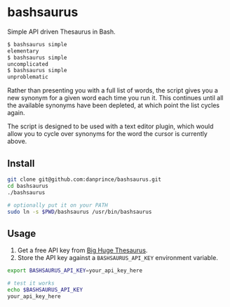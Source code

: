 # bashsaurus
Simple API driven Thesaurus in Bash.

```bash
$ bashsaurus simple
elementary
$ bashsaurus simple
uncomplicated
$ bashsaurus simple
unproblematic
```

Rather than presenting you with a full list of words, the script gives you a new synonym for a given word each time you run it. This continues until all the available synonyms have been depleted, at which point the list cycles again.

The script is designed to be used with a text editor plugin, which would allow you to cycle over synonyms for the word the cursor is currently above.

## Install
```bash
git clone git@github.com:danprince/bashsaurus.git
cd bashsaurus
./bashsaurus

# optionally put it on your PATH
sudo ln -s $PWD/bashsaurus /usr/bin/bashsaurus
```

## Usage
1. Get a free API key from [Big Huge Thesaurus][1].
2. Store the API key against a `BASHSAURUS_API_KEY` environment variable.

```bash
export BASHSAURUS_API_KEY=your_api_key_here

# test it works
echo $BASHSAURUS_API_KEY
your_api_key_here
```

[1]: https://words.bighugelabs.com/api.php
